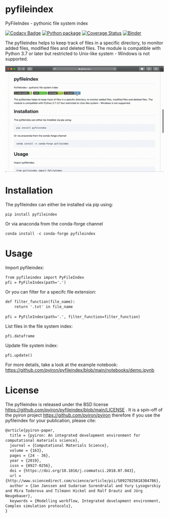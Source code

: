 # pyfileindex
PyFileIndex - pythonic file system index 

[![Codacy Badge](https://api.codacy.com/project/badge/Grade/61d50c2f9f5f404f879a02650ff3da35)](https://www.codacy.com/app/jan-janssen/pyfileindex?utm_source=github.com&amp;utm_medium=referral&amp;utm_content=pyfileindex/pyfileindex&amp;utm_campaign=Badge_Grade)
[![Python package](https://github.com/pyiron/pyfileindex/workflows/Python%20package/badge.svg)](https://github.com/pyiron/pyfileindex/actions)
[![Coverage Status](https://coveralls.io/repos/github/pyiron/pyfileindex/badge.svg?branch=main)](https://coveralls.io/github/pyiron/pyfileindex?branch=main)
[![Binder](https://mybinder.org/badge_logo.svg)](https://mybinder.org/v2/gh/pyiron/pyfileindex/main?filepath=notebooks%2Fdemo.ipynb)

The pyfileindex helps to keep track of files in a specific directory, to monitor added files, modified files and deleted files. The module is compatible with Python 3.7 or later but restricted to Unix-like system - Windows is not supported. 

![Preview](pyfileindex.gif)

# Installation
The pyfileindex can either be installed via pip using:

    pip install pyfileindex

Or via anaconda from the conda-forge channel

    conda install -c conda-forge pyfileindex


# Usage 
Import pyfileindex:

    from pyfileindex import PyFileIndex 
    pfi = PyFileIndex(path='.')
    
Or you can filter for a specifc file extension: 

    def filter_function(file_name):
        return '.txt' in file_name
        
    pfi = PyFileIndex(path='.', filter_function=filter_function)

List files in the file system index: 

    pfi.dataframe 

Update file system index: 

    pfi.update()

For more details, take a look at the example notebook: https://github.com/pyiron/pyfileindex/blob/main/notebooks/demo.ipynb


# License
The pyfileindex is released under the BSD license https://github.com/pyiron/pyfileindex/blob/main/LICENSE . It is a spin-off of the pyiron project https://github.com/pyiron/pyiron therefore if you use the pyfileindex for your publication, please cite: 

    @article{pyiron-paper,
      title = {pyiron: An integrated development environment for computational materials science},
      journal = {Computational Materials Science},
      volume = {163},
      pages = {24 - 36},
      year = {2019},
      issn = {0927-0256},
      doi = {https://doi.org/10.1016/j.commatsci.2018.07.043},
      url = {http://www.sciencedirect.com/science/article/pii/S0927025618304786},
      author = {Jan Janssen and Sudarsan Surendralal and Yury Lysogorskiy and Mira Todorova and Tilmann Hickel and Ralf Drautz and Jörg Neugebauer},
      keywords = {Modelling workflow, Integrated development environment, Complex simulation protocols},
    }
